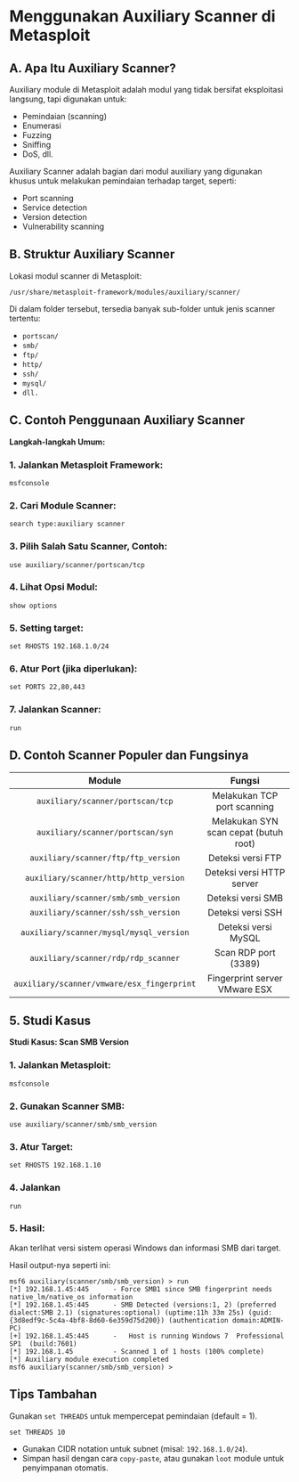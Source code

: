 # Menggunakan Auxiliary Scanner di Metasploit

## A. Apa Itu Auxiliary Scanner?

Auxiliary module di Metasploit adalah modul yang tidak bersifat eksploitasi langsung, tapi digunakan untuk:
- Pemindaian (scanning)
- Enumerasi
- Fuzzing
- Sniffing
- DoS, dll.

Auxiliary Scanner adalah bagian dari modul auxiliary yang digunakan khusus untuk melakukan pemindaian terhadap target, seperti:
- Port scanning
- Service detection
- Version detection
- Vulnerability scanning

## B. Struktur Auxiliary Scanner

Lokasi modul scanner di Metasploit:

```
/usr/share/metasploit-framework/modules/auxiliary/scanner/
```

Di dalam folder tersebut, tersedia banyak sub-folder untuk jenis scanner tertentu:
- `portscan/`
- `smb/`
- `ftp/`
- `http/`
- `ssh/`
- `mysql/`
- `dll.`

## C. Contoh Penggunaan Auxiliary Scanner

**Langkah-langkah Umum:**

### 1. Jalankan Metasploit Framework:

   ```
   msfconsole
   ```

### 2. Cari Module Scanner:

   ```
   search type:auxiliary scanner
   ```

### 3. Pilih Salah Satu Scanner, Contoh:

   ```
   use auxiliary/scanner/portscan/tcp
   ```

### 4. Lihat Opsi Modul:

   ```
   show options
   ```

### 5. Setting target:

   ```
   set RHOSTS 192.168.1.0/24
   ```

### 6. Atur Port (jika diperlukan):

   ```
   set PORTS 22,80,443
   ```

### 7. Jalankan Scanner:

   ```
   run
   ```

## D. Contoh Scanner Populer dan Fungsinya

| Module | Fungsi |
|:--:|:--:|
| `auxiliary/scanner/portscan/tcp` | Melakukan TCP port scanning |
| `auxiliary/scanner/portscan/syn` | Melakukan SYN scan cepat (butuh root) |
| `auxiliary/scanner/ftp/ftp_version` | Deteksi versi FTP |
| `auxiliary/scanner/http/http_version` | Deteksi versi HTTP server| |
| `auxiliary/scanner/smb/smb_version` | Deteksi versi SMB |
| `auxiliary/scanner/ssh/ssh_version` | Deteksi versi SSH |
| `auxiliary/scanner/mysql/mysql_version` | Deteksi versi MySQL |
| `auxiliary/scanner/rdp/rdp_scanner` | Scan RDP port (3389) |
| `auxiliary/scanner/vmware/esx_fingerprint` | Fingerprint server VMware ESX |

## 5. Studi Kasus

**Studi Kasus: Scan SMB Version**

### 1. Jalankan Metasploit:

   ```
   msfconsole
   ```

### 2. Gunakan Scanner SMB:

   ```
   use auxiliary/scanner/smb/smb_version
   ```

### 3. Atur Target:

   ```
   set RHOSTS 192.168.1.10
   ```

### 4. Jalankan

   ```
   run
   ```

### 5. Hasil:

   Akan terlihat versi sistem operasi Windows dan informasi SMB dari target.

   Hasil output-nya seperti ini:

   ```
   msf6 auxiliary(scanner/smb/smb_version) > run
   [*] 192.168.1.45:445      - Force SMB1 since SMB fingerprint needs native_lm/native_os information
   [*] 192.168.1.45:445      - SMB Detected (versions:1, 2) (preferred dialect:SMB 2.1) (signatures:optional) (uptime:11h 33m 25s) (guid:{3d8edf9c-5c4a-4bf8-8d60-6e359d75d200}) (authentication domain:ADMIN-PC)
   [+] 192.168.1.45:445      -   Host is running Windows 7  Professional  SP1  (build:7601)
   [*] 192.168.1.45          - Scanned 1 of 1 hosts (100% complete)
   [*] Auxiliary module execution completed
   msf6 auxiliary(scanner/smb/smb_version) >
   ```


## Tips Tambahan

Gunakan `set THREADS` untuk mempercepat pemindaian (default = 1).

```
set THREADS 10
```

- Gunakan CIDR notation untuk subnet (misal: `192.168.1.0/24`).
- Simpan hasil dengan cara `copy-paste`, atau gunakan `loot` module untuk penyimpanan otomatis.
